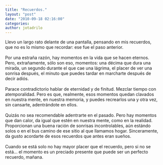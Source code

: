 ```yaml
---
title: "Recuerdos."
layout: "post"
date: "2010-09-18 02:16:00"
categories: 
author: jotadrilo
---
```


<div class="css-full-post-content js-full-post-content">
Llevo un largo rato delante de una pantalla, pensando en mis recuerdos, que no es lo mismo que recordar: ese fue el paso anterior.<br /><br />Por una estraña razón, hay momentos en la vida que se hacen eternos. Pero, extrañamente, sólo son eso, momentos: una décima que dura una mirada, un segundo durante el que cae una lágrima, el placer de ver una sonrisa después, el minuto que puedes tardar en marcharte después de decir adiós.<br /><br />Parace contradictorio hablar de eternidad y de finitud. Mezclar tiempo con atemporalidad. Pero es que, realmente, esos momentos quedan clavados en nuestra mente, en nuestra memoria, y puedes recrearlos una y otra vez, sin cansarte, adentrándote en ellos.<br /><br />Quizás no sea recomendable adentrarte en el pasado. Pero hay momentos que dan calor, da igual que estén en nuestra mente, como en la realidad. Proporcionan una buena ración de sonrisas incontrolables, aún estándo solos o en el bus camino de ese sitio al que llamamos hogar. Sinceramente, da gusto acordarte de esos recuerdos que antes eran sueños.<br /><br />Cuando se está solo no hay mayor placer que el recuerdo, pero si no se está... el momento es un preciado presente que puede ser un perfecto recuerdo, mañana.
</div>